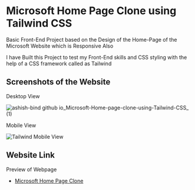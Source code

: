 # Microsoft Home Page Clone using Tailwind CSS

Basic Front-End Project based on the Design of the Home-Page of the Microsoft Website which is Responsive Also

I have Built this Project to test my Front-End skills and CSS styling with the help of a CSS framework called as Tailwind

## Screenshots of the Website

Desktop View

![ashish-bind github io_Microsoft-Home-page-clone-using-Tailwind-CSS_ (1)](https://user-images.githubusercontent.com/121487855/226958930-d9ba5b4e-8204-4db6-bd4e-750dd09e90fd.png)

Mobile View

![Tailwind Mobile View](https://user-images.githubusercontent.com/121487855/226962789-fc2508f5-5616-4591-af73-3ce45cbfd1ac.png)

## Website Link
Preview of Webpage

- [Microsoft Home Page Clone](https://ashish-bind.github.io/Microsoft-Home-page-clone-using-Tailwind-CSS/)
